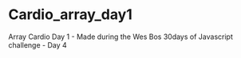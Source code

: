 # Cardio_array_day1
Array Cardio Day 1 - Made during the Wes Bos 30days of Javascript challenge - Day 4
